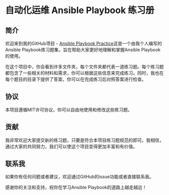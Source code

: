 # 自动化运维 Ansible Playbook 练习册

## 简介

欢迎来到我的GitHub项目 - [Ansible Playbook Practice](https://github.com/ZhaoKunqi/ansible-practice/)这是一个由我个人编写的Ansible Playbook练习题集，旨在帮助大家更好地理解和掌握Ansible Playbook的使用。

在这个项目中，你会看到许多文件夹，每个文件夹都代表一道练习题。每个练习题都包含了一些相关的材料和需求，你可以根据这些信息来完成练习。同时，我也在每个题目的目录下提供了答案，你可以在完成练习后对照答案进行检查。

## 协议

本项目遵循MIT许可协议，你可以自由地使用和修改这些练习题。

## 贡献

我非常欢迎大家提交新的练习题，只要是符合本项目练习题规范的即可。我相信，通过大家的共同努力，我们可以使这个项目变得更加丰富和有价值。

## 联系我

如果你有任何问题或者建议，欢迎通过GitHub的issue功能或者直接联系我。

感谢你的关注和支持，祝你在学习Ansible Playbook的道路上越走越远！
